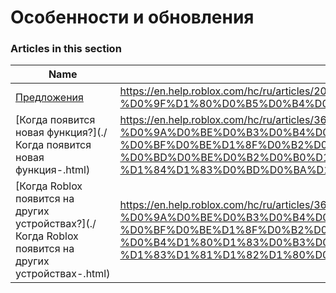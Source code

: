 # Особенности и обновления  
### Articles in this section
Name|URL
-|-
[Предложения](./Предложения.html) |https://en.help.roblox.com/hc/ru/articles/203312420-%D0%9F%D1%80%D0%B5%D0%B4%D0%BB%D0%BE%D0%B6%D0%B5%D0%BD%D0%B8%D1%8F
[Когда появится новая функция?](./Когда появится новая функция-.html) |https://en.help.roblox.com/hc/ru/articles/360000242266-%D0%9A%D0%BE%D0%B3%D0%B4%D0%B0-%D0%BF%D0%BE%D1%8F%D0%B2%D0%B8%D1%82%D1%81%D1%8F-%D0%BD%D0%BE%D0%B2%D0%B0%D1%8F-%D1%84%D1%83%D0%BD%D0%BA%D1%86%D0%B8%D1%8F-
[Когда Roblox появится на других устройствах?](./Когда Roblox появится на других устройствах-.html) |https://en.help.roblox.com/hc/ru/articles/360000334546-%D0%9A%D0%BE%D0%B3%D0%B4%D0%B0-Roblox-%D0%BF%D0%BE%D1%8F%D0%B2%D0%B8%D1%82%D1%81%D1%8F-%D0%BD%D0%B0-%D0%B4%D1%80%D1%83%D0%B3%D0%B8%D1%85-%D1%83%D1%81%D1%82%D1%80%D0%BE%D0%B9%D1%81%D1%82%D0%B2%D0%B0%D1%85-